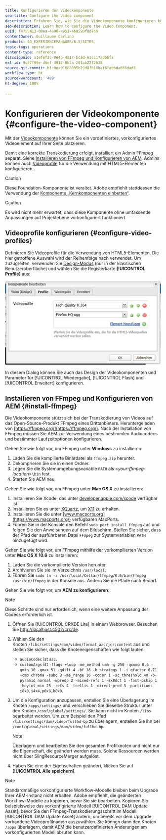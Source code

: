 ```yaml
---
title: Konfigurieren der Videokomponente
seo-title: Configure the Video component
description: Erfahren Sie, wie Sie die Videokomponente konfigurieren können.
seo-description: Learn how to configure the Video Component.
uuid: f4755a13-08ea-4096-a951-46a590f8d766
contentOwner: Guillaume Carlino
products: SG_EXPERIENCEMANAGER/6.5/SITES
topic-tags: operations
content-type: reference
discoiquuid: a1efef3c-0e4b-4a17-bcad-e3cc17adbbf7
exl-id: 9c97f99e-d6ef-4817-8b2a-201ab22f2b38
source-git-commit: b1e0ea01688095b29d8fb18baf6fa0bda660dad5
workflow-type: ht
source-wordcount: '489'
ht-degree: 100%

---
```


# Konfigurieren der Videokomponente {#configure-the-video-component}

Mit der [Videokomponente](/help/sites-authoring/default-components-foundation.md#video) können Sie ein vordefiniertes, vorkonfiguriertes Videoelement auf Ihrer Seite platzieren.

Damit eine korrekte Transkodierung erfolgt, installiert ein Admin FFmpeg separat. Siehe [Installieren von FFmpeg und Konfigurieren von AEM](#install-ffmpeg). Admins können auch [Videoprofile](#configure-video-profiles) für die Verwendung mit HTML5-Elementen konfigurieren..

>[!CAUTION]
>
>Diese Foundation-Komponente ist veraltet. Adobe empfiehlt stattdessen die Verwendung der [Komponente „Kernkomponenten einbetten“](https://experienceleague.adobe.com/docs/experience-manager-core-components/using/components/embed.html?lang=de).

>[!CAUTION]
>
>Es wird nicht mehr erwartet, dass diese Komponente ohne umfassende Anpassungen auf Projektebene vorkonfiguriert funktioniert.

## Videoprofile konfigurieren {#configure-video-profiles}

Definieren Sie Videoprofile für die Verwendung von HTML5-Elementen. Die hier getroffene Auswahl wird der Reihenfolge nach verwendet. Um zuzugreifen, verwenden Sie [Design-Modus](/help/sites-authoring/default-components-designmode.md) (nur in der klassischen Benutzeroberfläche) und wählen Sie die Registerkarte **[!UICONTROL Profile]** aus:

![chlimage_1-317](assets/chlimage_1-317.png)

In diesem Dialog können Sie auch das Design der Videokomponenten und Parameter für [!UICONTROL Wiedergabe], [!UICONTROL Flash] und [!UICONTROL Erweitert] konfigurieren.

## Installieren von FFmpeg und Konfigurieren von AEM {#install-ffmpeg}

Die Videokomponente stützt sich bei der Transkodierung von Videos auf das Open-Source-Produkt FFmpeg eines Drittanbieters. Heruntergeladen von [https://ffmpeg.org/](https://ffmpeg.org/). Nach der Installation von FFmpeg müssen Sie AEM zur Verwendung eines bestimmten Audiocodecs und bestimmter Laufzeitoptionen konfigurieren.

Gehen Sie wie folgt vor, um FFmpeg unter **Windows** zu installieren:

1. Laden Sie die kompilierte Binärdatei als `ffmpeg.zip` herunter.
1. Dekomprieren Sie sie in einen Ordner.
1. Legen Sie die Systemumgebungsvariable `PATH` als &lt;*your-ffmpeg-location*>`\bin` fest.
1. Starten Sie AEM neu.

Gehen Sie wie folgt vor, um FFmpeg unter **Mac OS X** zu installieren:

1. Installieren Sie Xcode, das unter [developer.apple.com/xcode](https://developer.apple.com/xcode/) verfügbar ist.
1. Installieren Sie es unter [XQuartz](https://www.xquartz.org), um [X11](https://support.apple.com/de-de/HT201341) zu erhalten.
1. Installieren Sie die unter [www.macports.org](https://www.macports.org/) verfügbaren MacPorts.
1. Führen Sie in der Konsole den Befehl `sudo port install ffmpeg` aus und folgen Sie den Anweisungen auf dem Bildschirm. Stellen Sie sicher, dass der Pfad der ausführbaren Datei `FFmpeg` zur Systemvariablen `PATH` hinzugefügt wird.

Gehen Sie wie folgt vor, um FFmpeg mithilfe der vorkompilierten Version unter **Mac OS X 10.6** zu installieren:

1. Laden Sie die vorkompilierte Version herunter.
1. Archivieren Sie sie im Verzeichnis `/usr/local`.
1. Führen Sie `sudo ln -s /usr/local/Cellar/ffmpeg/0.6/bin/ffmpeg /usr/bin/ffmpeg` in der Konsole aus. Ändern Sie die Pfade nach Bedarf.

Gehen Sie wie folgt vor, um **AEM zu konfigurieren**:

>[!NOTE]
>
>Diese Schritte sind nur erforderlich, wenn eine weitere Anpassung der Codecs erforderlich ist.

1. Öffnen Sie [!UICONTROL CRXDE Lite] in einem Webbrowser. Besuchen Sie [http://localhost:4502/crx/de](http://localhost:4502/crx/de).
2. Wählen Sie den Knoten `/libs/settings/dam/video/format_aac/jcr:content` aus und stellen Sie sicher, dass die Knoteneigenschaften wie folgt lauten:

   * `audioCodec` ist `aac`.
   * `customArgs` ist `-flags +loop -me_method umh -g 250 -qcomp 0.6 -qmin 10 -qmax 51 -qdiff 4 -bf 16 -b_strategy 1 -i_qfactor 0.71 -cmp chroma -subq 8 -me_range 16 -coder 1 -sc_threshold 40 -b-pyramid normal -wpredp 2 -mixed-refs 1 -8x8dct 1 -fast-pskip 1 -keyint_min 25 -refs 4 -trellis 1 -direct-pred 3 -partitions i8x8,i4x4,p8x8,b8x8`.

3. Um die Konfiguration anzupassen, erstellen Sie eine Überlagerung im Knoten `/apps/settings/` und verschieben Sie dieselbe Struktur unter den Knoten `/conf/global/settings/`. Sie kann nicht im Knoten `/libs` bearbeitet werden. Um zum Beispiel den Pfad `/libs/settings/dam/video/fullhd-bp` zu überlagern, erstellen Sie ihn bei `/conf/global/settings/dam/video/fullhd-bp`.

   >[!NOTE]
   >
   >Überlagern und bearbeiten Sie den gesamten Profilknoten und nicht nur die Eigenschaft, die geändert werden muss. Solche Ressourcen werden nicht über SlingResourceMerger aufgelöst.

4. Haben Sie eine der Eigenschaften geändert, klicken Sie auf **[!UICONTROL Alle speichern]**.

>[!NOTE]
>
>Standardmäßige vorkonfigurierte Workflow-Modelle bleiben beim Upgrade Ihrer AEM-Instanz nicht erhalten. Adobe empfiehlt, die geänderten Workflow-Modelle zu kopieren, bevor Sie sie bearbeiten. Kopieren Sie beispielsweise das vorkonfigirierte Modell [!UICONTROL DAM Update Asset], bevor Sie den FFmpeg-Transkodierungsschritt im Modell [!UICONTROL DAM Update Asset] ändern, um bereits vor dem Upgrade vorhandene Videoprofilnamen auszuwählen. Sie können dann den Knoten `/apps` überlagern, damit AEM die benutzerdefinierten Änderungen am vorkonfigurierten Modell abrufen kann.
